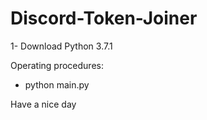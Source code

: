 # Discord-Token-Joiner

1- Download Python 3.7.1

Operating procedures:

- python main.py

Have a nice day
